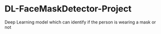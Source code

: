 # DL-FaceMaskDetector-Project
Deep Learning model which can identify if the person is wearing a mask or not
